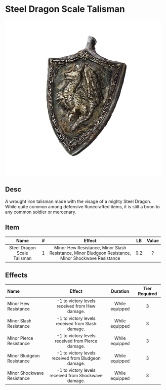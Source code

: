 # Steel Dragon Scale Talisman

![Copyrighted Image](SteelDragonScaleTalisman.png)

## Desc

A wrought iron talisman made with the visage of a mighty Steel Dragon. While quite common among defensive Runecrafted items, it is still a boon to any common soldier or mercenary.

## Item

|            Name            | # |                                               Effect                                               | LB | Value |
| :-------------------------: | :-: | :-------------------------------------------------------------------------------------------------: | :-: | :---: |
| Steel Dragon Scale Talisman | 1 | Minor Hew Resistance, Minor Slash Resistance, Minor Bludgeon Resistance, Minor Shockwave Resistance | 0.2 |   ?   |

## Effects

| Name                       |                        Effect                        |    Duration    | Tier Required |
| :------------------------- | :--------------------------------------------------: | :------------: | :-----------: |
| Minor Hew Resistance       |    -1 to victory levels received from Hew damage.    | While equipped |       3       |
| Minor Slash Resistance     |   -1 to victory levels received from Slash damage.   | While equipped |       3       |
| Minor Pierce Resistance    |  -1 to victory levels received from Pierce damage.  | While equipped |       3       |
| Minor Bludgeon Resistance  | -1 to victory levels received from Bludgeon damage. | While equipped |       3       |
| Minor Shockwave Resistance | -1 to victory levels received from Shockwave damage. | While equipped |       3       |
